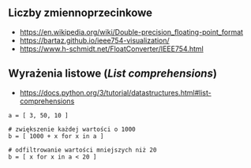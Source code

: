 ## Liczby zmiennoprzecinkowe
* https://en.wikipedia.org/wiki/Double-precision_floating-point_format
* https://bartaz.github.io/ieee754-visualization/
* https://www.h-schmidt.net/FloatConverter/IEEE754.html

## Wyrażenia listowe (*List comprehensions*)
* https://docs.python.org/3/tutorial/datastructures.html#list-comprehensions

```
a = [ 3, 50, 10 ]

# zwiększenie każdej wartości o 1000
b = [ 1000 + x for x in a ]

# odfiltrowanie wartości mniejszych niż 20
b = [ x for x in a < 20 ]

```